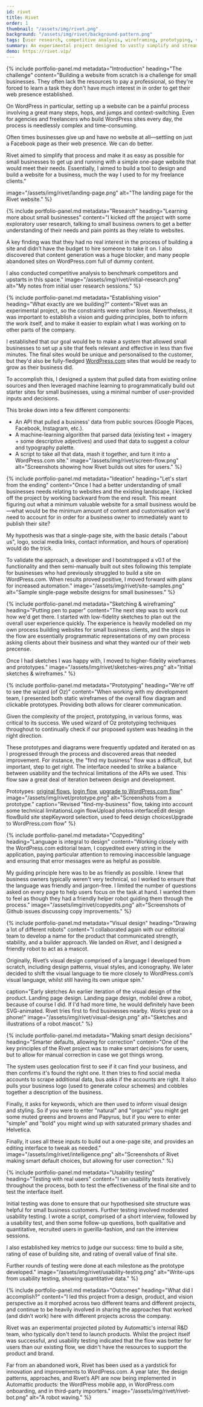 ```yaml
---
id: rivet
title: Rivet
order: 1
thumbnail: "/assets/img/rivet.png"
background: "/assets/img/rivet/background-pattern.png"
tags: [user research, competitive analysis, wireframing, prototyping, visual design, development direction, front-end development, usability testing, product management]
summary: An experimental project designed to vastly simplify and streamline the WordPress site-building process for small business owners by using technology to automate design decisions.
demo: https://rivet.vip/
---
```

{% include portfolio-panel.md
  metadata="Introduction"
  heading="The challenge"
  content="Building a website from scratch is a challenge for small businesses. They often lack the resources to pay a professional, so they're forced to learn a task they don't have much interest in in order to get their web presence established.

  On WordPress in particular, setting up a website can be a painful process involving a great many steps, hops, and jumps and context-switching. Even for agencies and freelancers who build WordPress sites every day, the process is needlessly complex and time-consuming.

  Often times businesses give up and have no website at all—settling on just a Facebook page as their web presence. We can do better.

  Rivet aimed to simplify that process and make it as easy as possible for small businesses to get up and running with a simple one-page website that would meet their needs. Essentially, I aimed to build a tool to design and build a website for a business, much the way I used to for my freelance clients."

  image="/assets/img/rivet/landing-page.png"
  alt="The landing page for the Rivet website."
%}

{% include portfolio-panel.md
  metadata="Research"
  heading="Learning more about small businesses"
  content="I kicked off the project with some exploratory user research, talking to small business owners to get a better understanding of their needs and pain points as they relate to websites.

  A key finding was that they had no real interest in the process of building a site and didn’t have the budget to hire someone to take it on. I also discovered that content generation was a huge blocker, and many people abandoned sites on WordPress.com full of dummy content.

  I also conducted competitive analysis to benchmark competitors and upstarts in this space."
  image="/assets/img/rivet/initial-research.png"
  alt="My notes from initial user research sessions."
%}

{% include portfolio-panel.md
  metadata="Establishing vision"
  heading="What exactly are we building?"
  content="Rivet was an experimental project, so the constraints were rather loose. Nevertheless, it was important to establish a vision and guiding principles, both to inform the work itself, and to make it easier to explain what I was working on to other parts of the company.

  I established that our goal would be to make a system that allowed small businesses to set up a site that feels relevant and effective in less than five minutes. The final sites would be unique and personalised to the customer, but they'd also be fully-fledged [WordPress.com](http://wordpress.com) sites that would be ready to grow as their business did.

  To accomplish this, I designed a system that pulled data from existing online sources and then leveraged machine learning to programmatically build out starter sites for small businesses, using a minimal number of user-provided inputs and decisions.

This broke down into a few different components:

  - An API that pulled a business’ data from public sources (Google Places, Facebook, Instagram, etc.).
  - A machine-learning algorithm that parsed data (existing text + imagery + some descriptive adjectives) and used that data to suggest a colour and typography palette.
  - A script to take all that data, mash it together, and turn it into a WordPress.com site."
    image="/assets/img/rivet/screen-flow.png"
    alt="Screenshots showing how Rivet builds out sites for users."
  %}

{% include portfolio-panel.md
  metadata="Ideation"
  heading="Let's start from the ending"
  content="Once I had a better understanding of small businesses needs relating to websites and the existing landscape, I kicked off the project by working backward from the end result. This meant figuring out what a minimum valuable website for a small business would be—what would be the minimum amount of content and customisation we'd need to account for in order for a business owner to immediately want to publish their site?

  My hypothesis was that a single-page site, with the basic details (\"about us\", logo, social media links, contact information, and hours of operation) would do the trick.

  To validate the approach, a developer and I bootstrapped a v0.1 of the functionality and then semi-manually built out sites following this template for businesses who had previously struggled to build a site on WordPress.com. When results proved positive, I moved forward with plans for increased automation."
  image="/assets/img/rivet/site-samples.png"
  alt="Sample single-page website designs for small businesses."
%}

{% include portfolio-panel.md
  metadata="Sketching & wireframing"
  heading="Putting pen to paper"
  content="The next step was to work out how we'd get there. I started with low-fidelity sketches to plan out the overall user experience quickly. The experience is heavily modelled on my own process building websites for small business clients, and the steps in the flow are essentially programmatic representations of my own process asking clients about their business and what they wanted our of their web precense.

  Once I had sketches I was happy with, I moved to higher-fidelity wireframes and prototypes."
  image="/assets/img/rivet/sketches-wires.png"
  alt="Initial sketches & wireframes."
%}

{% include portfolio-panel.md
  metadata="Prototyping"
  heading="We're off to see the wizard (of Oz)"
  content="When working with my development team, I presented both static wireframes of the overall flow diagram and clickable prototypes. Providing both allows for clearer communication.

  Given the  complexity of the project, prototyping, in various forms, was critical to its success. We used wizard of Oz prototyping techniques throughout to continually check if our proposed system was heading in the right direction.

  These prototypes and diagrams were frequently updated and iterated on as I progressed through the process and discovered areas that needed improvement. For instance, the \"find my business\" flow was a difficult, but important, step to get right. The interface needed to strike a balance between usability and the technical limitations of the APIs we used. This flow saw a great deal of iteration between design and development.

  Prototypes: [original flows](https://automattic.invisionapp.com/share/4JPTIDIXG5T), [login flow](https://automattic.invisionapp.com/share/7HJT5D9DE2V), [upgrade to WordPress.com flow](https://automattic.invisionapp.com/share/ZFJSM0JY895)"
  image="/assets/img/rivet/prototype.png"
  alt="Screenshots from a prototype."
  caption="Revised \"find-my-business\" flow, taking into account some technical limitationsLogin flowUpload photos interfaceEdit design flowBuild site stepKeyword selection, used to feed design choicesUpgrade to WordPress.com flow"
%}


{% include portfolio-panel.md
  metadata="Copyediting"
  heading="Language is integral to design"
  content="Working closely with the WordPress.com editorial team, I copyedited every string in the application, paying particular attention to removing inaccessible language and ensuring that error messages were as helpful as possible.

  My guiding principle here was to be as friendly as possible. I knew that business owners typically weren't very technical, so I worked to ensure that the language was friendly and jargon-free. I limited the number of questions asked on every page to help users focus on the task at hand. I wanted them to feel as though they had a friendly helper robot guiding them through the process."
  image="/assets/img/rivet/copyedits.png"
  alt="Screenshots of Github issues discussing copy improvements."
%}

{% include portfolio-panel.md
  metadata="Visual design"
  heading="Drawing a lot of different robots"
  content="I collaborated again with our editorial team to develop a name for the product that communicated strength, stability, and a builder approach. We landed on _Rivet_, and I designed a friendly robot to act as a mascot.

  Originally, Rivet’s visual design comprised of a language I developed from scratch, including design patterns, visual styles, and iconography. We later decided to shift the visual language to tie more closely to WordPress.com’s visual language, whilst still having its own unique spin."

  caption="Early sketches An earlier iteration of the visual design of the product. Landing page design. Landing page design, mobileI drew a robot, because of course I did. If I'd had more time, he would definitely have been SVG-animated. Rivet tries first to find businesses nearby. Works great on a phone!"
  image="/assets/img/rivet/visual-design.png"
  alt="Sketches and illustrations of a robot mascot."
%}

{% include portfolio-panel.md
  metadata="Making smart design decisions"
  heading="Smarter defaults, allowing for correction"
  content="One of the key principles of the Rivet project was to make smart decisions for users, but to allow for manual correction in case we got things wrong.

  The system uses geolocation first to see if it can find your business, and then confirms it's found the right one. It then tries to find social media accounts to scrape additional data, bus asks if the accounts are right. It also pulls your business logo (used to generate colour schemes) and cobbles together a description of the business.

  Finally, it asks for keywords, which are then used to inform visual design and styling. So if you were to enter \"natural\" and \"organic\" you might get some muted greens and browns and Papyrus, but if you were to enter \"simple\" and \"bold\" you might wind up with saturated primary shades and Helvetica.

  Finally, it uses all these inputs to build out a one-page site, and provides an editing interface to tweak as needed."
  image="/assets/img/rivet/intelligence.png"
  alt="Screenshots of Rivet making smart default choices, but allowing for user correction."
%}

{% include portfolio-panel.md
  metadata="Usability testing"
  heading="Testing with real users"
  content="I ran usability tests iteratively throughout the process, both to test the effectiveness of the final site and to test the interface itself.

  Initial testing was done to ensure that our hypothesised site structure was helpful for small business customers. Further testing involved moderated usability testing. I wrote a script,  comprised of a short interview, followed by a usability test, and then some follow-up questions, both qualitative and quantitative, recruited users in guerilla-fashion, and ran the interview sessions.

  I also established key metrics to judge our success: time to build a site, rating of ease of building site, and rating of overall value of final site.

  Further rounds of testing were done at each milestone as the prototype developed."
  image="/assets/img/rivet/usability-testing.png"
  alt="Write-ups from usability testing, showing quantitative data."
%}

{% include portfolio-panel.md
  metadata="Outcomes"
  heading="What did I accomplish?"
  content="I led this project from a design, product, and vision perspective as it morphed across two different teams and different projects, and continue to be heavily involved in sharing the approaches that worked (and didn’t work) here with different projects across the company.

  Rivet was an experimental projected piloted by Automattic's internal R&D team, who typically don't tend to launch products. Whilst the project itself was successful, and usability testing indicated that the flow was better for users than our existing flow, we didn't have the resources to support the product and brand.

  Far from an abandoned work, Rivet has been used as a yardstick for innovation and improvements to WordPress.com. A year later, the design patterns, approaches, and Rivet’s API are now being implemented in Automattic products: the WordPress mobile app, in WordPress.com onboarding, and in third-party importers."
  image="/assets/img/rivet/rivet-bot.png"
  alt="A robot waving."
%}
